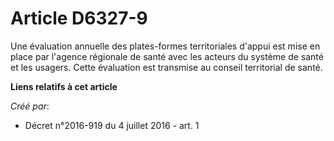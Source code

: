 # Article D6327-9

Une évaluation annuelle des plates-formes territoriales d'appui est mise en place par l'agence régionale de santé avec les
acteurs du système de santé et les usagers. Cette évaluation est transmise au conseil territorial de santé.

**Liens relatifs à cet article**

_Créé par_:

  - Décret n°2016-919 du 4 juillet 2016 - art. 1
